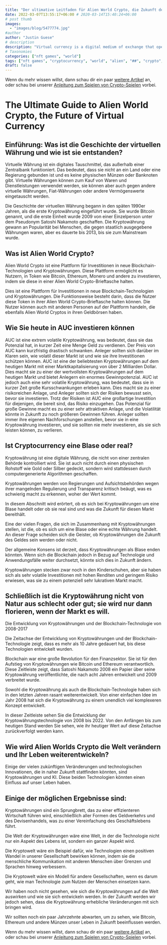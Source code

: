 ```yaml
---
title: "Der ultimative Leitfaden für Alien World Crypto, die Zukunft der virtuellen Währung"
date: 2022-03-07T13:55:17+06:00 # 2020-03-14T15:40:24+06:00
# post thumb
images:
  - "images/blog/5477774.jpg"
#author
author: "Justin Guese"
# description
description: "Virtual currency is a digital medium of exchange that operates outside of any central bank. This means it is not tied to any country or government and there are"
# Taxonomies
categories: ["nft games", "world"]
tags: ["nft games", "cryptocurrency", "world", "alien", "##", "crypto", "blockchain"]
draft: false
---
```



Wenn du mehr wissen willst, dann schau dir ein paar [weitere Artikel](/blog/) an, oder schau bei unserer [Anleitung zum Spielen von Crypto-Spielen](/services/how-do-i-get-started/) vorbei.

# The Ultimate Guide to Alien World Crypto, the Future of Virtual Currency

## Einführung: Was ist die Geschichte der virtuellen Währung und wie ist sie entstanden?

Virtuelle Währung ist ein digitales Tauschmittel, das außerhalb einer Zentralbank funktioniert. Das bedeutet, dass sie nicht an ein Land oder eine Regierung gebunden ist und es keine physischen Münzen oder Banknoten gibt. Virtuelle Währungen können zum Kauf von Waren und Dienstleistungen verwendet werden, sie können aber auch gegen andere virtuelle Währungen, Fiat-Währungen oder andere Vermögenswerte eingetauscht werden.

Die Geschichte der virtuellen Währung begann in den späten 1990er Jahren, als die erste Kryptowährung eingeführt wurde. Sie wurde Bitcoin genannt, und die erste Einheit wurde 2009 von einer Einzelperson unter dem Pseudonym Satoshi Nakamoto geschaffen. Die Kryptowährung gewann an Popularität bei Menschen, die gegen staatlich ausgegebene Währungen waren, aber es dauerte bis 2013, bis sie zum Mainstream wurde.

## Was ist Alien World Crypto?

Alien World Crypto ist eine Plattform für Investitionen in neue Blockchain-Technologien und Kryptowährungen. Diese Plattform ermöglicht es Nutzern, in Token wie Bitcoin, Ethereum, Monero und andere zu investieren, indem sie diese in einer Alien World Crypto-Brieftasche halten.

Dies ist eine Plattform für Investitionen in neue Blockchain-Technologien und Kryptowährungen. Die Funktionsweise besteht darin, dass die Nutzer diese Token in ihrer Alien World Crypto-Brieftasche halten können. Die Nutzer können auch mit anderen Personen auf der Plattform handeln, die ebenfalls Alien World Cryptos in ihren Geldbörsen haben.

## Wie Sie heute in AUC investieren können

AUC ist eine extrem volatile Kryptowährung, was bedeutet, dass sie das Potenzial hat, in kurzer Zeit eine Menge Geld zu verdienen. Der Preis von AUC kann kurzfristig drastisch schwanken. Anleger sollten sich darüber im Klaren sein, wie volatil dieser Markt ist und wie sie ihre Investitionen schützen können. AUC ist eine der beliebtesten Kryptowährungen auf dem heutigen Markt mit einer Marktkapitalisierung von über 2 Milliarden Dollar. Dies macht sie zu einer der wertvollsten Kryptowährungen auf dem heutigen Markt und bietet Anlegern ein enormes Gewinnpotenzial. AUC ist jedoch auch eine sehr volatile Kryptowährung, was bedeutet, dass sie in kurzer Zeit große Kursschwankungen erleben kann. Dies macht sie zu einer risikoreichen Anlage, und Anleger sollten sich der Risiken bewusst sein, bevor sie investieren. Trotz der Risiken ist AUC eine großartige Investition für diejenigen, die bereit sind, das Risiko einzugehen. Das Potenzial für große Gewinne macht es zu einer sehr attraktiven Anlage, und die Volatilität könnte in Zukunft zu noch größeren Gewinnen führen. Anleger sollten immer ihre eigenen Nachforschungen anstellen, bevor sie in eine Kryptowährung investieren, und sie sollten nie mehr investieren, als sie sich leisten können, zu verlieren.

## Ist Cryptocurrency eine Blase oder real?

Kryptowährung ist eine digitale Währung, die nicht von einer zentralen Behörde kontrolliert wird. Sie ist auch nicht durch einen physischen Rohstoff wie Gold oder Silber gedeckt, sondern wird stattdessen durch computergenerierte Algorithmen geschaffen.

Kryptowährungen werden von Regierungen und Aufsichtsbehörden wegen ihrer mangelnden Regulierung und Transparenz kritisch beäugt, was es schwierig macht zu erkennen, woher der Wert kommt.

In diesem Abschnitt wird erörtert, ob es sich bei Kryptowährungen um eine Blase handelt oder ob sie real sind und was die Zukunft für diesen Markt bereithält.

Eine der vielen Fragen, die sich im Zusammenhang mit Kryptowährungen stellen, ist die, ob es sich um eine Blase oder eine echte Währung handelt. An dieser Frage scheiden sich die Geister, ob Kryptowährungen die Zukunft des Geldes sein werden oder nicht.

Der allgemeine Konsens ist derzeit, dass Kryptowährungen als Blase enden könnten. Wenn sich die Blockchain jedoch in Bezug auf Technologie und Anwendungsfälle weiter durchsetzt, könnte sich dies in Zukunft ändern.

Kryptowährungen stecken zwar noch in den Kinderschuhen, aber sie haben sich als sehr volatile Investitionen mit hohen Renditen und geringem Risiko erwiesen, was sie zu einem potenziell sehr lukrativen Markt macht.

## Schließlich ist die Kryptowährung nicht von Natur aus schlecht oder gut; sie wird nur dann florieren, wenn der Markt es will.

Die Entwicklung von Kryptowährungen und der Blockchain-Technologie von 2008-2017

Die Zeitachse der Entwicklung von Kryptowährungen und der Blockchain-Technologie zeigt, dass es mehr als 10 Jahre gedauert hat, bis diese Technologien entwickelt wurden.

Blockchain war eine große Revolution für den Finanzsektor. Sie ist für den Aufstieg von Kryptowährungen wie Bitcoin und Ethereum verantwortlich. Diese Zeitleiste zeigt, dass Satoshi Nakamoto 2008 ein Papier über seine Kryptowährung veröffentlichte, die nach acht Jahren entwickelt und 2009 verbreitet wurde.

Sowohl die Kryptowährung als auch die Blockchain-Technologie haben sich in den letzten Jahren rasant weiterentwickelt. Von einer einfachen Idee im Jahr 2008 hat sich die Kryptowährung zu einem unendlich viel komplexeren Konzept entwickelt.

In dieser Zeitleiste sehen Sie die Entwicklung der Kryptowährungstechnologie von 2008 bis 2022. Von den Anfängen bis zum heutigen Stand werden Sie sehen, wie ihr heutiger Wert auf diese Zeitachse zurückverfolgt werden kann.

## Wie wird Alien Worlds Crypto die Welt verändern und Ihr Leben weiterentwickeln?

Einige der vielen zukünftigen Veränderungen und technologischen Innovationen, die in naher Zukunft stattfinden könnten, sind Kryptowährungen und KI. Diese beiden Technologien könnten einen Einfluss auf unser Leben haben.

## Einige der möglichen Ergebnisse sind:

Kryptowährungen sind ein Sprungbrett, das zu einer effizienteren Wirtschaft führen wird, einschließlich aller Formen des Geldverkehrs und des Devisenhandels, was zu einer Vereinfachung des Geschäftslebens führt.

Die Welt der Kryptowährungen wäre eine Welt, in der die Technologie nicht nur ein Aspekt des Lebens ist, sondern ein ganzer Aspekt wird.

Die Kryptowelt wäre ein Beispiel dafür, wie Technologien einen positiven Wandel in unserer Gesellschaft bewirken können, indem sie die menschliche Kommunikation mit anderen Menschen über Grenzen und Sprachen hinweg verbessern.

Die Kryptowelt wäre ein Modell für andere Gesellschaften, wenn es darum geht, wie man Technologie zum Nutzen der Menschen einsetzen kann.

Wir haben noch nicht gesehen, wie sich die Kryptowährungen auf die Welt auswirken und wie sie sich entwickeln werden. In der Zukunft werden wir jedoch sehen, dass die Kryptowährung erhebliche Veränderungen mit sich bringen wird.

Wir sollten noch ein paar Jahrzehnte abwarten, um zu sehen, wie Bitcoin, Ethereum und andere Münzen unser Leben in Zukunft beeinflussen werden.

Wenn du mehr wissen willst, dann schau dir ein paar [weitere Artikel](/blog/) an, oder schau bei unserer [Anleitung zum Spielen von Crypto-Spielen](/services/how-do-i-get-started/) vorbei.

